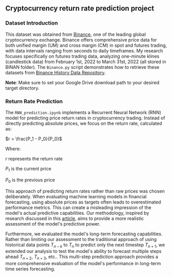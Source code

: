 ## Cryptocurrency return rate prediction project

### Dataset Introduction

This dataset was obtained from [Binance](https://www.binance.com/en-GB), one of the leading global cryptocurrency exchange. Binance offers comprehensive price data for both unified margin (UM) and cross margin (CM) in spot and futures trading, with data intervals ranging from seconds to daily timeframes. My research focuses specifically on futures trading data, analyzing one-minute klines (candlestick data) from February 1st, 2022 to March 31st, 2022 (all stored in BINAN folder). The `Binance.py` script demonstrates how to retrieve these datasets from [Binance History Data Repository](https://data.binance.vision/?prefix=data/futures/um/daily/klines/).

**Note**: Make sure to set your Google Drive download path to your desired target directory.

### Return Rate Prediction

The `RNN_prediction.ipynb` implements a Recurrent Neural Network (RNN) model for predicting price return rates in cryptocurrency trading. Instead of directly predicting absolute prices, we focus on the return rate, calculated as:

$r = \frac{P_1 - P_0}{P_0}$

Where:

$r$ represents the return rate

$P_1$ is the current price

$P_0$ is the previous price

This approach of predicting return rates rather than raw prices was chosen deliberately. When evaluating machine learning models in financial forecasting, using absolute prices as targets often leads to overestimated performance metrics. This can create a misleading impression of the model's actual predictive capabilities. Our methodology, inspired by research discussed in this [article](https://cloud.tencent.com/developer/article/2210127), aims to provide a more realistic assessment of the model's predictive power.

Furthermore, we evaluated the model's long-term forecasting capabilities. Rather than limiting our assessment to the traditional approach of using historical data points $T_{n-k}$ to $T_n$ to predict only the next timestep $T_{n+1}$, we extended our analysis to test the model's ability to forecast multiple steps ahead $T_{n+2}$, $T_{n+3}$, etc.. This multi-step prediction approach provides a more comprehensive evaluation of the model's performance in long-term time series forecasting.
